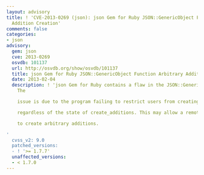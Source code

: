 ```yaml
---
layout: advisory
title: ! 'CVE-2013-0269 (json): json Gem for Ruby JSON::GenericObject Function Arbitrary
  Addition Creation'
comments: false
categories:
- json
advisory:
  gem: json
  cve: 2013-0269
  osvdb: 101137
  url: http://osvdb.org/show/osvdb/101137
  title: json Gem for Ruby JSON::GenericObject Function Arbitrary Addition Creation
  date: 2013-02-04
  description: ! 'json Gem for Ruby contains a flaw in the JSON::GenericObject function.
    The

    issue is due to the program failing to restrict users from creating additions

    regardless of the state of create_additions. This may allow a remote attacker

    to create arbitrary additions.

'
  cvss_v2: 9.0
  patched_versions:
  - ! '>= 1.7.7'
  unaffected_versions:
  - < 1.7.0
---
```

